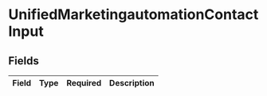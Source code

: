 # UnifiedMarketingautomationContactInput


## Fields

| Field       | Type        | Required    | Description |
| ----------- | ----------- | ----------- | ----------- |